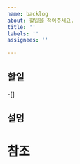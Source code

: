 ```yaml
---
name: backlog
about: 할일을 적어주세요.
title: ''
labels: ''
assignees: ''

---
```


## 할일

-[]

## 설명 

# 참조

